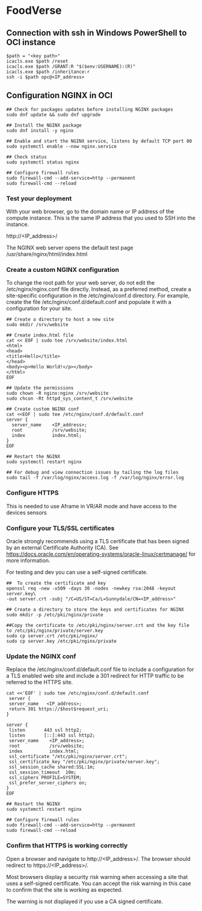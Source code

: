 # FoodVerse

## Connection with ssh in Windows PowerShell to OCI instance 
```
$path = "<key path>"
icacls.exe $path /reset
icacls.exe $path /GRANT:R "$($env:USERNAME):(R)"
icacls.exe $path /inheritance:r
ssh -i $path opc@<IP_address>
```

## Configuration NGINX in OCI

```
## Check for packages updates before installing NGINX packages
sudo dnf update && sudo dnf upgrade

## Install the NGINX package
sudo dnf install -y nginx

## Enable and start the NGINX service, listens by default TCP port 80
sudo systemctl enable --now nginx.service

## Check status
sudo systemctl status nginx

## Configure firewall rules
sudo firewall-cmd --add-service=http --permanent
sudo firewall-cmd --reload
```
### Test your deployment
With your web browser, go to the domain name or IP address of the compute instance. This is the same IP address that you used to SSH into the instance.

http://<IP_address>/

The NGINX web server opens the default test page /usr/share/nginx/html/index.html

### Create a custom NGINX configuration
To change the root path for your web server, do not edit the /etc/nginx/nginx.conf file directly. Instead, as a preferred method, create a site-specific configuration in the /etc/nginx/conf.d directory. For example, create the file /etc/nginx/conf.d/default.conf and populate it with a configuration for your site.
```
## Create a directory to host a new site
sudo mkdir /srv/website

## Create index.html file
cat << EOF | sudo tee /srv/website/index.html
<html>
<head>
<title>Hello</title>
</head>
<body><p>Hello World!</p></body>
</html>
EOF

## Update the permissions
sudo chown -R nginx:nginx /srv/website
sudo chcon -Rt httpd_sys_content_t /srv/website

## Create custom NGINX conf
cat <<EOF | sudo tee /etc/nginx/conf.d/default.conf
server {
  server_name    <IP_address>;
  root           /srv/website;
  index          index.html;
}
EOF

## Restart the NGINX
sudo systemctl restart nginx

## For debug and view connection issues by tailing the log files
sudo tail -f /var/log/nginx/access.log -f /var/log/nginx/error.log
```

### Configure HTTPS
This is needed to use Aframe in VR/AR mode and have access to the devices sensors
### Configure your TLS/SSL certificates
Oracle strongly recommends using a TLS certificate that has been signed by an external Certificate Authority (CA).
See https://docs.oracle.com/en/operating-systems/oracle-linux/certmanage/ for more information.

For testing and dev you can use a self-signed certificate.
```
##  To create the certificate and key
openssl req -new -x509 -days 30 -nodes -newkey rsa:2048 -keyout server.key\
-out server.crt -subj "/C=US/ST=Ca/L=Sunnydale/CN=<IP_address>"

## Create a directory to store the keys and certificates for NGINX
sudo mkdir -p /etc/pki/nginx/private

##Copy the certificate to /etc/pki/nginx/server.crt and the key file to /etc/pki/nginx/private/server.key
sudo cp server.crt /etc/pki/nginx/
sudo cp server.key /etc/pki/nginx/private
```

### Update the NGINX conf
Replace the /etc/nginx/conf.d/default.conf file to include a configuration for a TLS enabled web site and include a 301 redirect for HTTP traffic to be referred to the HTTPS site.
```
cat <<'EOF' | sudo tee /etc/nginx/conf.d/default.conf
 server {
 server_name   <IP_address>;
 return 301 https://$host$request_uri;
}

server {
 listen       443 ssl http2;
 listen       [::]:443 ssl http2;
 server_name    <IP_address>;
 root           /srv/website;
 index          index.html;
 ssl_certificate "/etc/pki/nginx/server.crt";
 ssl_certificate_key "/etc/pki/nginx/private/server.key";
 ssl_session_cache shared:SSL:1m;
 ssl_session_timeout  10m;
 ssl_ciphers PROFILE=SYSTEM;
 ssl_prefer_server_ciphers on;
}
EOF

## Restart the NGINX
sudo systemctl restart nginx

## Configure firewall rules
sudo firewall-cmd --add-service=http --permanent
sudo firewall-cmd --reload
```

### Confirm that HTTPS is working correctly
Open a browser and navigate to http://<IP_address>/. The browser should redirect to https://<IP_address>/.

Most browsers display a security risk warning when accessing a site that uses a self-signed certificate. You can accept the risk warning in this case to confirm that the site is working as expected.

The warning is not displayed if you use a CA signed certificate.
